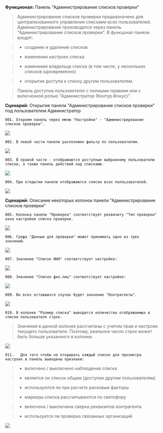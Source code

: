 **Функционал:** Панель "Администрирование списков проверки"

> Администрирование списков проверки предназначено для централизованного управления списками всех пользователей. Администрирование  производится через панель "Администрирование списков проверки". В функцонал панели входит:

> - создание и удаление списков

> - изменение настроек списка

> - изменение владельца списка (в том числе, у нескольких списков одновременно)

> - открытие доступа к списку другим пользователям.

> Панель доступна пользователю с полными правами или с включенной ролью "Администратор (Контур.Фокус)". 

**Сценарий:** Открытие панели "Администрирование списков проверки" под пользователем Администратор

	001. Откроем панель через меню "Настройки" - "Администрирование списков проверки".
![](Панель_Администрирование_списков_проверки/Панель_Администрирование_списков_проверки_4_Администрирование_списков_пров_001.png)

	002. В левой части панели расположен фильтр по пользователям.
![](Панель_Администрирование_списков_проверки/Панель_Администрирование_списков_проверки_5_Администрирование_списков_пров_002.png)

	003. В правой части - отображаются доступные выбранному пользователю списки, а также панель действий над списками.
![](Панель_Администрирование_списков_проверки/Панель_Администрирование_списков_проверки_6_Администрирование_списков_пров_003.png)

	004. При открытии панели отображаются списки всех полльзователей.
![](Панель_Администрирование_списков_проверки/Панель_Администрирование_списков_проверки_7_Администрирование_списков_пров_004.png)

**Сценарий:** Описание некоторых колонок панели "Администрирование списков проверки"

	005. Колонка панели "Проверка" соответствует реквизиту "Тип проверки" окна настройки списка проверки.
![](Панель_Администрирование_списков_проверки/Панель_Администрирование_списков_проверки_8_Администрирование_списков_пров_005.png)

	006. Графа "Данные для проверки" может принимать одно из трех значений.
![](Панель_Администрирование_списков_проверки/Панель_Администрирование_списков_проверки_9_Администрирование_списков_пров_006.png)

	007. Значение "Список ИНН" соответствует настройке: 
![](Панель_Администрирование_списков_проверки/Панель_Администрирование_списков_проверки_10_Администрирование_списков_пров_007.png)

	008. Значение "Список физ.лиц" соответствует настройке: 
![](Панель_Администрирование_списков_проверки/Панель_Администрирование_списков_проверки_11_Администрирование_списков_пров_008.png)

	009. Во всех оставшихся случах будет значение "Контрагенты".
![](Панель_Администрирование_списков_проверки/Панель_Администрирование_списков_проверки_12_Администрирование_списков_пров_009.png)

	010. В колонке "Размер списка" выводится количество отображаемых в списке пользователя строк.

> Значения в данной колонке рассчитаны с учетом прав и настроек текущего пользователя. Поэтому, реальное число строк может быть больше указанного в колонке.

![](Панель_Администрирование_списков_проверки/Панель_Администрирование_списков_проверки_13_Администрирование_списков_пров_010.png)

	011.   Для того чтобы не открывать каждый список для просмотра настроек в панель выведены признаки:

> - включено / выключено наблюдение списка

> - является ли список общим (доступен другим пользователям)

> - используются ли при расчете рисковые факторы

> - маркеры списка рассчитываются по светофору

> - включена / выключена сверка реквизитов контрагента

> - используется ли проверка связанных организаций

![](Панель_Администрирование_списков_проверки/Панель_Администрирование_списков_проверки_14_Администрирование_списков_пров_011.png)
